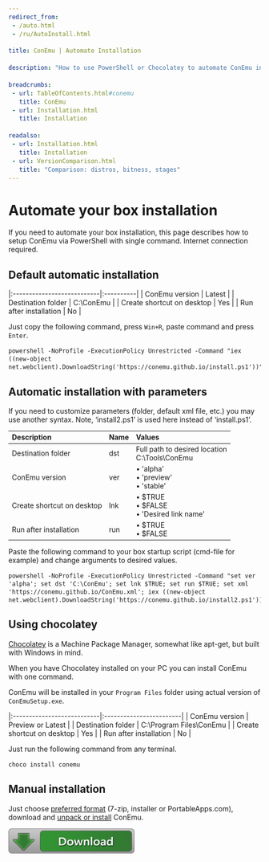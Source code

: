 ```yaml
---
redirect_from:
 - /auto.html
 - /ru/AutoInstall.html

title: ConEmu | Automate Installation

description: "How to use PowerShell or Chocolatey to automate ConEmu installation."

breadcrumbs:
 - url: TableOfContents.html#conemu
   title: ConEmu
 - url: Installation.html
   title: Installation

readalso:
 - url: Installation.html
   title: Installation
 - url: VersionComparison.html
   title: "Comparison: distros, bitness, stages"
---
```


# Automate your box installation
If you need to automate your box installation, this page describes how to
setup ConEmu via PowerShell with single command. Internet connection required.


<!-- ******************************* -->
<h2 id="default">Default automatic installation</h2>

|:---------------------------|:----------|
| ConEmu version             | Latest    |
| Destination folder         | C:\ConEmu |
| Create shortcut on desktop | Yes       |
| Run after installation     | No        |

Just copy the following command, press `Win+R`, paste command and press `Enter`.

~~~
powershell -NoProfile -ExecutionPolicy Unrestricted -Command "iex ((new-object net.webclient).DownloadString('https://conemu.github.io/install.ps1'))"
~~~



<!-- ******************************* -->
<h2 id="params">Automatic installation with parameters</h2>

If you need to customize parameters (folder, default xml file, etc.)
you may use another syntax. Note, ‘install2.ps1’ is used here
instead of ‘install.ps1’.

| Description | Name | Values |
|:---|:---|:---|
| Destination folder | dst | Full path to desired location <br/> C:\Tools\ConEmu |
| ConEmu version | ver | • 'alpha' <br/> • 'preview' <br/> • 'stable' |
| Create shortcut on desktop | lnk | • $TRUE <br/> • $FALSE <br/> • 'Desired link name' |
| Run after installation | run | • $TRUE <br/> • $FALSE |

Paste the following command to your box startup script (cmd-file for example) and change arguments to desired values.

~~~
powershell -NoProfile -ExecutionPolicy Unrestricted -Command "set ver 'alpha'; set dst 'C:\ConEmu'; set lnk $TRUE; set run $TRUE; set xml 'https://conemu.github.io/ConEmu.xml'; iex ((new-object net.webclient).DownloadString('https://conemu.github.io/install2.ps1'))"
~~~


<!-- ******************************* -->
<h2 id="cinst">Using chocolatey</h2>

[Chocolatey](https://chocolatey.org/) is a Machine Package Manager,
somewhat like apt-get, but built with Windows in mind.

When you have Chocolatey installed on your PC you can install ConEmu
with one command.

ConEmu will be installed in your `Program Files` folder using actual
version of `ConEmuSetup.exe`.

|:---------------------------|:------------------------|
| ConEmu version             | Preview or Latest       |
| Destination folder         | C:\Program Files\ConEmu |
| Create shortcut on desktop | Yes                     |
| Run after installation     | No                      |

Just run the following command from any terminal.

~~~
choco install conemu
~~~



<!-- ******************************* -->
<h2 id="manual">Manual installation</h2>

Just choose [preferred format](VersionComparison.html)
(7-zip, installer or PortableApps.com),
download and [unpack or install](Installation.html) ConEmu.

<a href="/en/Downloads.html"><img src="/img/Downloads.png" alt="Download mirrors" title="Choose ConEmu download mirrors"></a>
